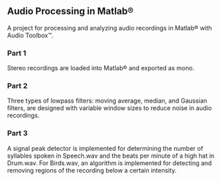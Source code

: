 ## Audio Processing in Matlab&reg;
A project for processing and analyzing audio recordings in Matlab&reg; with Audio Toolbox&trade;.
### Part 1
Stereo recordings are loaded into Matlab&reg; and exported as mono.
### Part 2
Three types of lowpass filters: moving average, median, and Gaussian filters, are designed with variable window sizes to reduce noise in audio recordings.
### Part 3
A signal peak detector is implemented for determining the number of syllables spoken in Speech.wav and the beats per minute of a high hat in Drum.wav. For Birds.wav, an algorithm is implemented for detecting and removing regions of the recording below a certain intensity.
